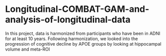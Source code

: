 # Longitudinal-COMBAT-GAM-and-analysis-of-longitudinal-data
In this project, data is harmonized from participants who have been in ADNI for at least 10 years.  Following harmonization, we looked into the progression of cognitive decline by APOE groups by looking at hippocampal volume and meta-ROI
